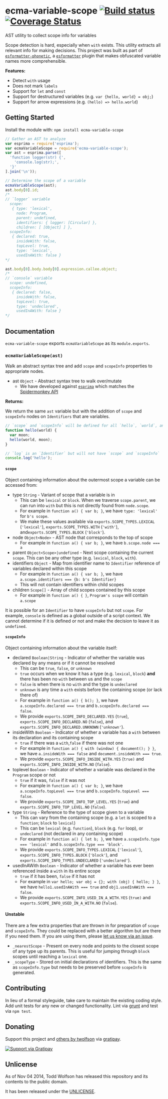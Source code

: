 # ecma-variable-scope [![Build status](https://travis-ci.org/twolfson/ecma-variable-scope.png?branch=master)](https://travis-ci.org/twolfson/ecma-variable-scope) [![Coverage Status](https://img.shields.io/coveralls/twolfson/ecma-variable-scope.svg)](https://coveralls.io/r/twolfson/ecma-variable-scope?branch=master)

AST utility to collect scope info for variables

Scope detection is hard, especially when `with` exists. This utility extracts all relevant info for making decisions. This project was built as part of [`esformatter-phonetic`][], a [`esformatter`][] plugin that makes obfuscated variable names more comprehensible.

[`esformatter-phonetic`]: https://github.com/twolfson/esformatter-phonetic
[`esformatter`]: https://github.com/millermedeiros/esformatter

**Features:**

- Detect `with` usage
- Does not mark `labels`
- Support for `let` and `const`
- Support for destructured variables (e.g. `var {hello, world} = obj;`)
- Support for arrow expressions (e.g. `(hello) => hello.world`)

## Getting Started
Install the module with: `npm install ecma-variable-scope`

```js
// Gather an AST to analyze
var esprima = require('esprima');
var ecmaVariableScope = require('ecma-variable-scope');
var ast = esprima.parse([
  'function logger(str) {',
    'console.log(str);',
  '}'
].join('\n'));

// Determine the scope of a variable
ecmaVariableScope(ast);
ast.body[0].id;
/*
// `logger` variable
  scope:
   { type: 'lexical',
     node: Program,
     parent: undefined,
     identifiers: { logger: [Circular] },
     children: [ [Object] ] },
  scopeInfo:
   { declared: true,
     insideWith: false,
     topLevel: true,
     type: 'lexical',
     usedInAWith: false }
*/

ast.body[0].body.body[0].expression.callee.object;
/*
// `console` variable
  scope: undefined,
  scopeInfo:
   { declared: false,
     insideWith: false,
     topLevel: true,
     type: 'undeclared',
     usedInAWith: false }
*/
```

## Documentation
`ecma-variable-scope` exports `ecmaVariableScope` as its `module.exports`.

### `ecmaVariableScope(ast)`
Walk an abstract syntax tree and add `scope` and `scopeInfo` properties to appropriate nodes.

- ast `Object` - Abstract syntax tree to walk over/mutate
    - We have developed against [`esprima`][] which matches the [Spidermonkey API][]

[`esprima`]: http://esprima.org/
[Spidermonkey API]: https://developer.mozilla.org/en-US/docs/Mozilla/Projects/SpiderMonkey/Parser_API

**Returns:**

We return the same `ast` variable but with the addition of `scope` and `scopeInfo` nodes on `Identifiers` that are variables.

```js
// `scope` and `scopeInfo` will be defined for all `hello`, `world`, and `moon` references
function hello(world) {
  var moon;
  hello(world, moon);
}

// `log` is an `Identifier` but will not have `scope` and `scopeInfo`
console.log('hello');
```

#### `scope`
Object containing information about the outermost scope a variable can be accessed from:

- type `String` - Variant of scope that a variable is in
    - This can be `lexical` or `block`. When we traverse `scope.parent`, we can run into `with` but this is not directly found from `node.scope`.
    - For example in `function a() { var b; }`, we have `type: 'lexical'` for `b's scope`.
    - We make these values available via `exports.SCOPE_TYPES.LEXICAL` (`'lexical'`), `exports.SCOPE_TYPES.WITH` (`'with'`), and`exports.SCOPE_TYPES.BLOCK` (`'block'`).
- node `Object<Node>` - AST node that corresponds to the top of scope
    - For example in `function a() { var b; }`, we have `b.scope.node === a`
- parent `Object<Scope>|undefined` - Next scope containing the current `scope`. This can be any other type (e.g. `lexical`, `block`, `with`).
- identifiers `Object` - Map from identifier name to `Identifier` reference of variables declared within this scope
    - For example in `function a() { var b; }`, we have `a.scope.identifiers === {b: b's Identifier}`
    - This will not contain identifiers within child scopes
- children `Scope[]` - Array of child scopes contained by this scope
    - For example in `function a() { }`, `Program's scope` will contain `a.scope`

It is possible for an `Identifier` to have `scopeInfo` but not `scope`. For example, `console` is defined as a global outside of a script context. We cannot determine if it is defined or not and make the decision to leave it as `undefined`.

#### `scopeInfo`
Object containing information about the variable itself:

- declared `Boolean|String` - Indicator of whether the variable was declared by any means or if it cannot be resolved
    - This can be `true`, `false`, or `unknown`
    - `true` occurs when we know it has a type (e.g. `lexical`, `block`) **and** there has been no `with` between us and the `scope`
    - `false` is when there is no `with` and the type is `undeclared`
    - `unknown` is any time a `with` exists before the containing scope (or lack there of)
    - For example in `function a() { b(); }`, we have `a.scopeInfo.declared === true` and `b.scopeInfo.declared === false`.
    - We provide `exports.SCOPE_INFO_DECLARED.YES` (`true`), `exports.SCOPE_INFO_DECLARED.NO` (`false`), and `exports.SCOPE_INFO_DECLARED.UNKNOWN` (`'unknown'`).
- insideWith `Boolean` - Indicator of whether a variable has a `with` between its declaration and its containing scope
    - `true` if there was a `with`,`false` if there was not one
    - For example in `function a() { with (window) { document(); } }`, we have `a.insideWith === false` and `document.insideWith === true`.
    - We provide `exports.SCOPE_INFO_INSIDE_WITH.YES` (`true)` and  `exports.SCOPE_INFO_INSIDE_WITH.NO` (`false`).
- toplevel `Boolean` - Indicator of whether a variable was declared in the `Program` scope or not
    - `true` if it was, `false` if it was not
    - For example in `function a() { var b; }`, we have `a.scopeInfo.topLevel === true` and `b.scopeInfo.topLevel === false`.
    - We provide `exports.SCOPE_INFO_TOP_LEVEL.YES` (`true`) and  `exports.SCOPE_INFO_TOP_LEVEL.NO` (`false`).
- type `String` - Reference to the type of scope given to a variable
    - This can vary from the containing scope (e.g. a `let` is scoped to a `function`; `block` to `lexical`)
    - This can be `lexical` (e.g. `function`), `block` (e.g. `for` loop), or `undeclared` (not declared in any containing scope)
    - For example in `function a() { let b; }`, we have `a.scopeInfo.type === 'lexical'` and `b.scopeInfo.type === 'block'`.
    - We provide `exports.SCOPE_INFO_TYPES.LEXICAL` (`'lexical'`), `exports.SCOPE_INFO_TYPES.BLOCK` (`'block'`), and `exports.SCOPE_INFO_TYPES.UNDECLARED` (`'undeclared'`).
- usedInAWith `Boolean` - Indicator of whether a variable has ever been referenced inside a `with` in its entire scope
    - `true` if it has been, `false` if it has not
    - For example in `var hello; var obj = {}; with (obj) { hello; } }`, we have `hello1.usedInAWith === true` and `obj1.usedInAWith === false`.
    - We provide `exports.SCOPE_INFO_USED_IN_A_WITH.YES` (`true)` and  `exports.SCOPE_INFO_USED_IN_A_WITH.NO` (`false`).

#### Unstable
There are a few extra properties that are thrown in for preparation of `scope` and `scopeInfo`. They could be replaced with a better algorithm but are there if you need them. If you are using them, please [let us know via an issue][create-issue].

[create-issue]: https://github.com/twolfson/ecma-variable-scope/issues/new

- `_nearestScope` - Present on every node and points to the closest scope of any type up its parents. This is useful for jumping through `block` scopes until reaching a `lexical` one.
- `_scopeType` - Stored on initial declarations of identifiers. This is the same as `scopeInfo.type` but needs to be preserved before `scopeInfo` is generated.

## Contributing
In lieu of a formal styleguide, take care to maintain the existing coding style. Add unit tests for any new or changed functionality. Lint via [grunt](https://github.com/gruntjs/grunt) and test via `npm test`.

## Donating
Support this project and [others by twolfson][gratipay] via [gratipay][].

[![Support via Gratipay][gratipay-badge]][gratipay]

[gratipay-badge]: https://cdn.rawgit.com/gratipay/gratipay-badge/2.x.x/dist/gratipay.png
[gratipay]: https://www.gratipay.com/twolfson/

## Unlicense
As of Nov 04 2014, Todd Wolfson has released this repository and its contents to the public domain.

It has been released under the [UNLICENSE][].

[UNLICENSE]: UNLICENSE
